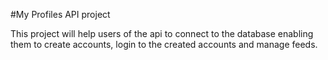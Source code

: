 #My Profiles API project

This project will help users of the api to connect to the database enabling them to create accounts, login to the created accounts and manage feeds.
